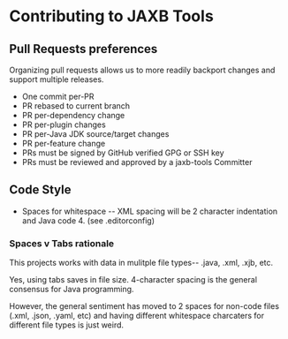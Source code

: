 # Contributing to JAXB Tools #

## Pull Requests preferences ##

Organizing pull requests allows us to more readily backport changes and support multiple releases.

* One commit per-PR
* PR rebased to current branch
* PR per-dependency change
* PR per-plugin changes
* PR per-Java JDK source/target changes
* PR per-feature change
* PRs must be signed by GitHub verified GPG or SSH key
* PRs must be reviewed and approved by a jaxb-tools Committer

## Code Style

* Spaces for whitespace -- XML spacing will be 2 character indentation and Java code 4. (see .editorconfig)

### Spaces v Tabs rationale

This projects works with data in mulitple file types-- .java, .xml, .xjb, etc.

Yes, using tabs saves in file size. 4-character spacing is the general consensus for Java programming.

However, the general sentiment has moved to 2 spaces for non-code files (.xml, .json, .yaml, etc) and having different whitespace charcaters for different file types is just weird.

